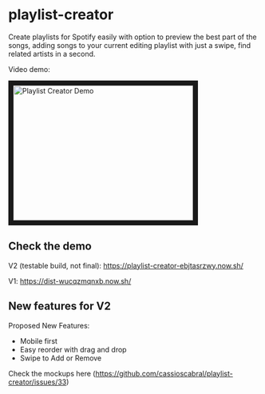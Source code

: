 # playlist-creator

Create playlists for Spotify easily with option to preview the best part of the songs, adding songs to your current editing playlist with just a swipe, find related artists in a second.

Video demo:

<a href="http://www.youtube.com/watch?feature=player_embedded&v=KqgxdkspQ4M
" target="_blank"><img src="http://img.youtube.com/vi/KqgxdkspQ4M/0.jpg" 
alt="Playlist Creator Demo" width="360" height="270" border="10" /></a>

## Check the demo


V2 (testable build, not final): https://playlist-creator-ebjtasrzwy.now.sh/

V1: https://dist-wucqzmqnxb.now.sh/


## New features for V2

Proposed New Features:

- Mobile first
- Easy reorder with drag and drop
- Swipe to Add or Remove

Check the mockups here (https://github.com/cassioscabral/playlist-creator/issues/33)
